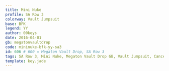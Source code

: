 ```yaml
---
title: Mini Nuke
profile: SA Row 3
colorway: Vault Jumpsuit
base: BFK
legend: YY
author: 00keys
date: 2016-04-01
gb: megatonvaultdrop
code: mininuke-bfk-yy-sa3
id: 606 # 600 = Megaton Vault Drop, SA Row 3
tags: SA Row 3, Mini Nuke, Megaton Vault Drop GB, Vault Jumpsuit, Canceled
template: key.jade
---
```



    
